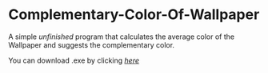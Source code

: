 # Complementary-Color-Of-Wallpaper
A simple *unfinished* program that calculates the average color of the Wallpaper and suggests the complementary color. 


You can download .exe by clicking [*here*](https://github.com/ozdemiremre/Complementary-Color-Of-Wallpaper/raw/master/Complementary%20Color%20of%20Wallpaper%20-%20Unfinished/ComplementaryColorOfWallpaper/bin/Debug/ComplementaryColorOfWallpaper.exe)
